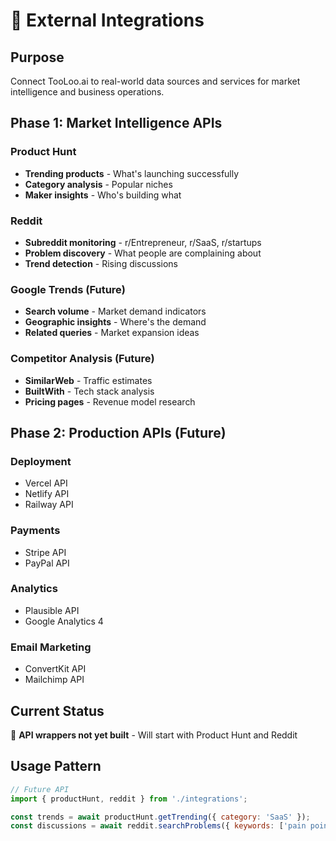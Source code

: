 # 🔌 External Integrations

## Purpose

Connect TooLoo.ai to real-world data sources and services for market intelligence and business operations.

## Phase 1: Market Intelligence APIs

### Product Hunt
- **Trending products** - What's launching successfully
- **Category analysis** - Popular niches
- **Maker insights** - Who's building what

### Reddit
- **Subreddit monitoring** - r/Entrepreneur, r/SaaS, r/startups
- **Problem discovery** - What people are complaining about
- **Trend detection** - Rising discussions

### Google Trends (Future)
- **Search volume** - Market demand indicators
- **Geographic insights** - Where's the demand
- **Related queries** - Market expansion ideas

### Competitor Analysis (Future)
- **SimilarWeb** - Traffic estimates
- **BuiltWith** - Tech stack analysis
- **Pricing pages** - Revenue model research

## Phase 2: Production APIs (Future)

### Deployment
- Vercel API
- Netlify API
- Railway API

### Payments
- Stripe API
- PayPal API

### Analytics
- Plausible API
- Google Analytics 4

### Email Marketing
- ConvertKit API
- Mailchimp API

## Current Status

🚧 **API wrappers not yet built** - Will start with Product Hunt and Reddit

## Usage Pattern

```javascript
// Future API
import { productHunt, reddit } from './integrations';

const trends = await productHunt.getTrending({ category: 'SaaS' });
const discussions = await reddit.searchProblems({ keywords: ['pain point', 'wish there was'] });
```
